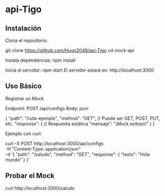 # api-Tigo

## Instalación

Clona el repositorio:

git clone https://github.com/Hugo2049/api-Tigo
cd mock-api

Instala dependencias:
npm install

Inicia el servidor:
npm start
El servidor estará en: http://localhost:3000


## Uso Básico
Registrar un Mock

Endpoint: POST /api/configs
Body:
json

{
  "path": "/ruta-ejemplo",
  "method": "GET",  // Puede ser GET, POST, PUT, etc.
  "response": {     // Respuesta estática
    "mensaje": "¡Mock exitoso!"
  }
}

Ejemplo con curl:

curl -X POST http://localhost:3000/api/configs \
-H "Content-Type: application/json" \
-d '{
  "path": "/saludo",
  "method": "GET",
  "response": { "texto": "Hola mundo" }
}'

## Probar el Mock
curl http://localhost:3000/saludo
